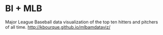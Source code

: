 # BI + MLB
Major League Baseball data visualization of the top ten hitters and pitchers of all time.
http://kbourque.github.io/mlbamdataviz/
